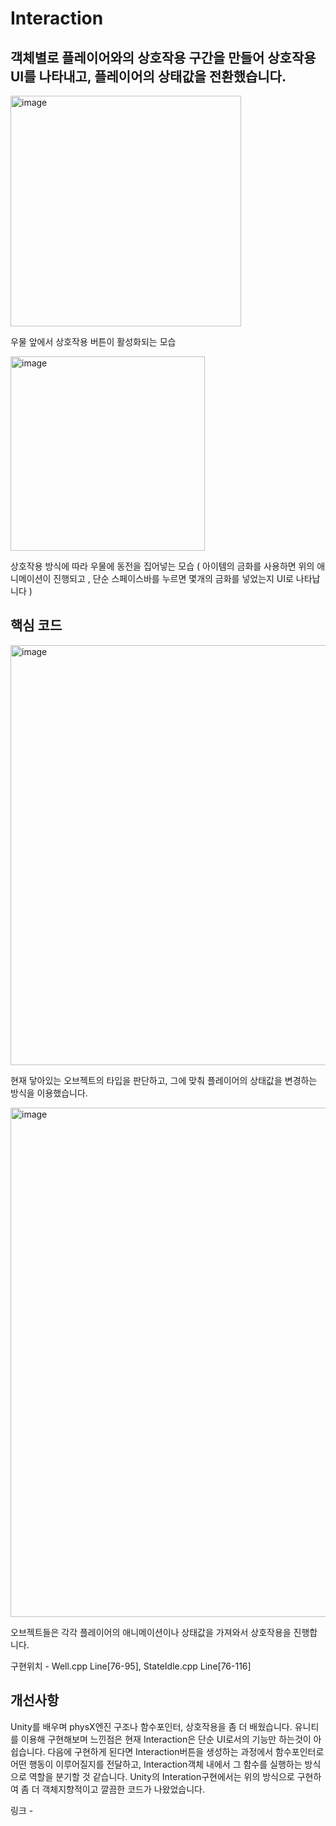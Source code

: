# Interaction

## 객체별로 플레이어와의 상호작용 구간을 만들어 상호작용 UI를 나타내고, 플레이어의 상태값을 전환했습니다.

<img width="369" alt="image" src="https://github.com/KimDaeMins/Portfolio/assets/68540137/f12fdf49-73e5-4c7b-8111-047e205f6a93">

우물 앞에서 상호작용 버튼이 활성화되는 모습

<img width="311" alt="image" src="https://github.com/KimDaeMins/Portfolio/assets/68540137/65d1464b-247e-45d0-bb70-0b46185de78a">

상호작용 방식에 따라 우물에 동전을 집어넣는 모습 ( 아이템의 금화를 사용하면 위의 애니메이션이 진행되고 , 단순 스페이스바를 누르면 몇개의 금화를 넣었는지 UI로 나타납니다 )


## 핵심 코드

<img width="672" alt="image" src="https://github.com/KimDaeMins/Portfolio/assets/68540137/c0e5e1ac-2bb6-4cb7-a5ee-f838cdde62d6">

현재 닿아있는 오브젝트의 타입을 판단하고, 그에 맞춰 플레이어의 상태값을 변경하는 방식을 이용했습니다.

<img width="815" alt="image" src="https://github.com/KimDaeMins/Portfolio/assets/68540137/4ae079a4-e98a-4a97-a7fc-796ce37899ad">

오브젝트들은 각각 플레이어의 애니메이션이나 상태값을 가져와서 상호작용을 진행합니다.

구현위치 - Well.cpp Line[76-95], StateIdle.cpp Line[76-116]


## 개선사항

Unity를 배우며 physX엔진 구조나 함수포인터, 상호작용을 좀 더 배웠습니다. 유니티를 이용해 구현해보며 느낀점은 현재 Interaction은 단순 UI로서의 기능만 하는것이 아쉽습니다. 다음에 구현하게 된다면 Interaction버튼을 생성하는 과정에서 함수포인터로 어떤 행동이 이루어질지를 전달하고, Interaction객체 내에서 그 함수를 실행하는 방식으로 역할을 분기할 것 같습니다. Unity의 Interation구현에서는 위의 방식으로 구현하여 좀 더 객체지향적이고 깔끔한 코드가 나왔었습니다.

링크 - 
